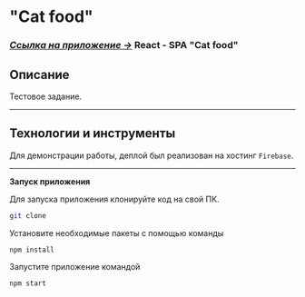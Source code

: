 # "Cat food"

### [*Ссылка на приложение &rarr;*](https://nyamushka-3ce89.web.app/ "Cat food") React - SPA "Cat food"

## Описание

Тестовое задание.

***

## Технологии и инструменты

Для демонстрации работы, деплой был реализован на хостинг ```Firebase```.

***

**Запуск приложения**

Для запуска приложения клонируйте код на свой ПК.
```sh
git clone
```

Установите необходимые пакеты с помощью команды
```sh
npm install
```

Запустите приложение командой
```sh
npm start
```

